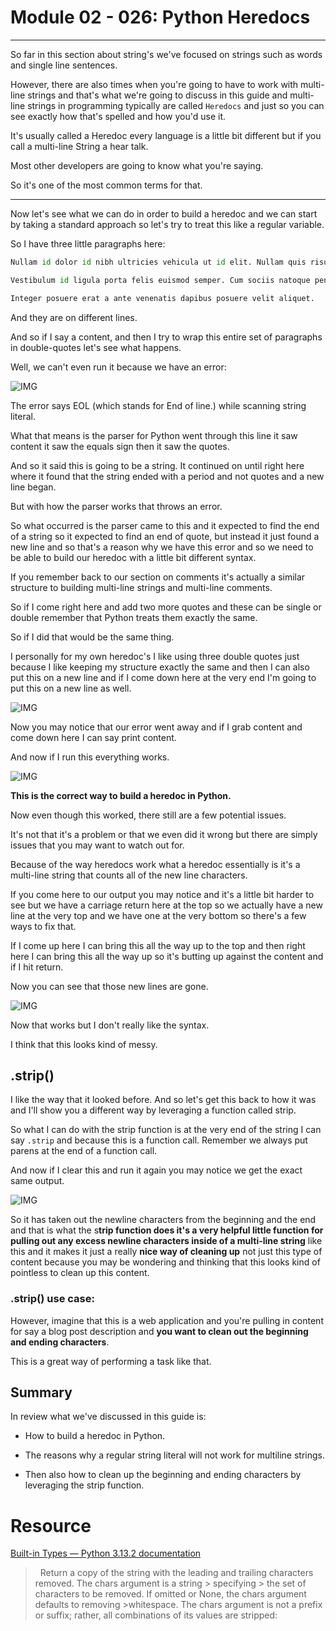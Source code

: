 # Module 02 - 026: Python Heredocs

***

So far in this section about string's we've focused on strings such as words and single line sentences.  

 However, there are also times when you're going to have to work with multi-line strings and that's what we're going to discuss in this guide and multi-line strings in 
programming typically are called `Heredocs` and just so you can see exactly how that's spelled and how you'd use it.   

It's usually called a Heredoc every language is a little bit different but if you call a 
multi-line String a hear talk.  

 Most other developers are going to know what you're saying.   

So it's one of the most common terms for that.

***

Now let's see what we can do in order to build a heredoc and we can start by taking a standard approach so let's try to treat this like a regular variable.   

So I have three little paragraphs here:

```python
Nullam id dolor id nibh ultricies vehicula ut id elit. Nullam quis risus eget urna mollis ornare vel eu leo.

Vestibulum id ligula porta felis euismod semper. Cum sociis natoque penatibus et magnis dis parturient montes, nascetur ridiculus mus. Cras justo odio, dapibus ac facilisis in.

Integer posuere erat a ante venenatis dapibus posuere velit aliquet.
```

And they are on different lines.  

And so if I say a content, and then I try to wrap this entire set of paragraphs in double-quotes let's see what happens.   

Well, we can't even run it because we have an error:

![IMG](./02-026_IMG1.png)

The error says EOL (which stands for End of line.) while scanning string literal.  

What that means is the parser for Python went through this line it saw content it saw the equals sign then it saw the quotes.   

And so it said this is going to be a string. It continued on until right here where it found that the string ended with a period and not quotes and a new line began.  

But with how the parser works that throws an error.  

So what occurred is the parser came to this and it expected to find the end of a string 
so it expected to find an end of quote, but instead it just found a new line and so that's a reason why we have this error and so we need to be able to build our heredoc with a little bit different syntax.   

If you remember back to our section on comments it's actually a similar structure to building multi-line strings and multi-line comments.   

So if I come right here and add two more quotes and these can be single or double remember that Python treats them exactly the same.   

So if I did that would be the same thing.   

I personally for my own heredoc's I like using three double quotes just because I like keeping my structure exactly the same and then I can also put this on a new line and if I come down here at the very end I'm going to put this on a new line as well.

![IMG](./02-026_IMG2.png)

Now you may notice that our error went away and if I grab content and come down here I can say print content.   

And now if I run this everything works.

![IMG](./02-026_IMG3.png)

**This is the correct way to build a heredoc in Python.**

Now even though this worked, there still are a few potential issues.   

It's not that it's a problem or that we even did it wrong but there are simply issues that you may want to watch out for.  

 Because of the way heredocs work what a heredoc essentially is it's a multi-line string 
that counts all of the new line characters.

If you come here to our output you may notice and it's a little bit harder to see but we have a carriage return here at the top so we actually have a new line at the very top and we have one at the very bottom so there's a few ways to fix that.   

If I come up here I can bring this all the way up to the top and then right here I can bring this all the way up so it's butting up against the content and if I hit return.   

Now you can see that those new lines are gone.

![IMG](./02-026_IMG4.png)

Now that works but I don't really like the syntax.   

I think that this looks kind of messy.   

## .strip()

I like the way that it looked before. And so let's get this back to how it was and I'll show you a different way by leveraging a function called strip.  

 So what I can do with the strip function is at the very end of the string I can say `.strip` and because this is a function call.  Remember we always put parens at the end of a function call.   

And now if I clear this and run it again you may notice we get the exact same output.

![IMG](./02-026_IMG5.png)

So it has taken out the newline characters from the beginning and the end and that is what the s**trip function does it's a very helpful little function for pulling out any excess newline characters inside of a multi-line string** like this and it makes it just a really **nice way of cleaning up** not just this type of content because you may be wondering and thinking that this looks kind of pointless to clean up this content.  

### .strip() use case:

 However, imagine that this is a web application and you're pulling in content for say a blog post description and **you want to clean out the beginning and ending characters**.   

This is a great way of performing a task like that.

## Summary

In review what we've discussed in this guide is:

* How to build a heredoc in Python. 

* The reasons why a regular string literal will not work for multiline strings.

* Then also how to clean up the beginning and ending characters by leveraging the strip function.

# Resource

[Built-in Types &#8212; Python 3.13.2 documentation](https://docs.python.org/3/library/stdtypes.html?highlight=strip#str.strip)

>   Return a copy of the string with the leading and trailing characters 
> removed. The chars argument is a string > specifying > the set of 
> characters to be removed. If omitted or None, the chars argument 
> defaults to removing >whitespace. The chars argument is not a prefix 
> or suffix; rather, all combinations of its values are stripped:
